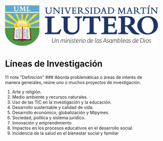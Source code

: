 ![Logo UML](assets/logoUMLColor.png#logoEstilo)
# Líneas de Investigación

!!! note "Definición" 
    ### Aborda problemáticas o áreas de interés de manera generales,   reúne uno  o muchos  proyectos de investigación.


1. Arte y religión.
2. Medio ambiente y recursos naturales.
3. Uso de las TIC en la investigación y la educación.
4. Desarrollo sustentable y calidad de vida.
5. Desarrollo económico, globalización y Mipymes.
6. Sociedad, política y sistema jurídico.
7. Innovación y emprendimiento
8. Impactos en los procesos educativos en el desarrollo social.
9. Incidencia de la salud en el bienestar social y familiar

